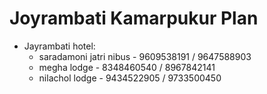 # Joyrambati Kamarpukur Plan

- Jayrambati hotel:
	- saradamoni jatri nibus - 9609538191 / 9647588903
	- megha lodge - 8348460540 / 8967842141
	- nilachol lodge - 9434522905 / 9733500450
